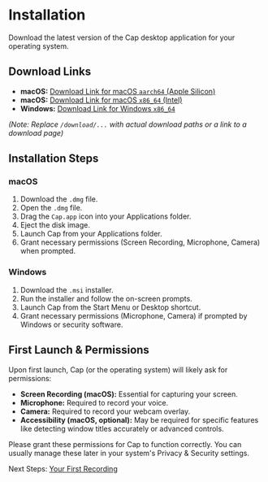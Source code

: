 # Installation

Download the latest version of the Cap desktop application for your operating system.

## Download Links

*   **macOS:** [Download Link for macOS `aarch64` (Apple Silicon)](/download/macos-aarch64) <!-- Typically `/download/[platform]/[arch]` -->
*   **macOS:** [Download Link for macOS `x86_64` (Intel)](/download/macos-x86_64)
*   **Windows:** [Download Link for Windows `x86_64`](/download/windows-x86_64)

*(Note: Replace `/download/...` with actual download paths or a link to a download page)*

## Installation Steps

### macOS

1.  Download the `.dmg` file.
2.  Open the `.dmg` file.
3.  Drag the `Cap.app` icon into your Applications folder.
4.  Eject the disk image.
5.  Launch Cap from your Applications folder.
6.  Grant necessary permissions (Screen Recording, Microphone, Camera) when prompted.

### Windows

1.  Download the `.msi` installer.
2.  Run the installer and follow the on-screen prompts.
3.  Launch Cap from the Start Menu or Desktop shortcut.
4.  Grant necessary permissions (Microphone, Camera) if prompted by Windows or security software.

## First Launch & Permissions

Upon first launch, Cap (or the operating system) will likely ask for permissions:

*   **Screen Recording (macOS):** Essential for capturing your screen.
*   **Microphone:** Required to record your voice.
*   **Camera:** Required to record your webcam overlay.
*   **Accessibility (macOS, optional):** May be required for specific features like detecting window titles accurately or advanced controls.

Please grant these permissions for Cap to function correctly. You can usually manage these later in your system's Privacy & Security settings.

Next Steps: [Your First Recording](./first-recording.md)
